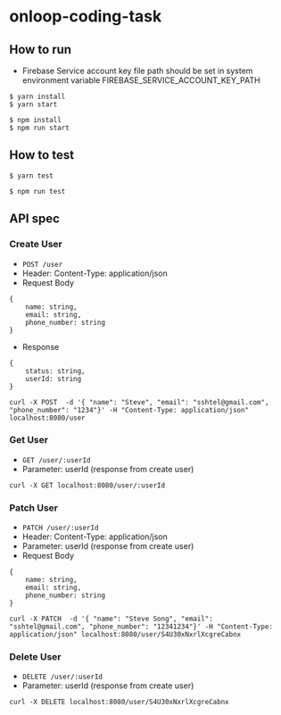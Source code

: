 # onloop-coding-task

## How to run ##

- Firebase Service account key file path should be set in system environment variable FIREBASE_SERVICE_ACCOUNT_KEY_PATH

```
$ yarn install
$ yarn start
```

```
$ npm install
$ npm run start
```

## How to test ##
```
$ yarn test
```

```
$ npm run test 
```

## API spec ##

### Create User
- `POST /user`
- Header: Content-Type: application/json
- Request Body
```
{
    name: string,
    email: string,
    phone_number: string
}
```

- Response
```
{
    status: string,
    userId: string
}
```

```
curl -X POST  -d '{ "name": "Steve", "email": "sshtel@gmail.com", "phone_number": "1234"}' -H "Content-Type: application/json" localhost:8080/user
```

### Get User
- `GET /user/:userId`
- Parameter: userId (response from create user)

```
curl -X GET localhost:8080/user/:userId
```

### Patch User
- `PATCH /user/:userId`
- Header: Content-Type: application/json
- Parameter: userId (response from create user)
- Request Body

```
{
    name: string,
    email: string,
    phone_number: string
}
```

```
curl -X PATCH  -d '{ "name": "Steve Song", "email": "sshtel@gmail.com", "phone_number": "12341234"}' -H "Content-Type: application/json" localhost:8080/user/S4U30xNxrlXcgreCabnx
```

### Delete User
- `DELETE /user/:userId`
- Parameter: userId (response from create user)

```
curl -X DELETE localhost:8080/user/S4U30xNxrlXcgreCabnx
```